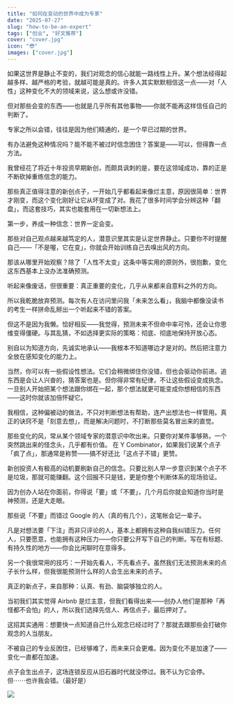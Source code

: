 ```yaml
---
title: "如何在变动的世界中成为专家"
date: "2025-07-27"
slug: "how-to-be-an-expert"
tags: ["创业", "好文推荐"]
cover: "cover.jpg"
icon: "😎"
images: ["cover.jpg"]
---
```

如果这世界是静止不变的，我们对观念的信心就能一路线性上升。某个想法经得起越多样、越严格的考验，就越可能是真的。许多人其实默默相信这一点——对「人性」这种变化不大的领域来说，这么想或许没错。



但对那些会变的东西——也就是几乎所有其他事物——你就不能再这样信任自己的判断了。



专家之所以会错，往往是因为他们精通的，是一个早已过期的世界。



有办法避免这种情况吗？能不能不被过时信念困住？答案是——可以，但得靠一点方法。



我曾经花了将近十年投资早期新创，而颇具讽刺的是，要在这领域成功，靠的正是不断砍掉重练信念的能力。



那些真正值得注意的新创点子，一开始几乎都看起来像烂主意，原因很简单：世界才刚变，而这个变化刚好让它从坏变成了对。我花了很多时间学会分辨这种「翻盘」，而这套技巧，其实也能套用在一切新想法上。



第一步，养成一种信念：世界一定会变。



那些对自己观点越来越笃定的人，潜意识里其实是认定世界静止。只要你不时提醒自己——「不是喔，它在变」，你就会开始训练自己去嗅出风的方向。



那该从哪里开始观察？除了「人性不太变」这条中等实用的原则外，很抱歉，变化这东西基本上没办法准确预测。



听起来像废话，但很重要：真正重要的变化，几乎从来都来自意料之外的方向。



所以我乾脆放弃预测。每次有人在访问里问我「未来怎么看」，我脑中都像没读书的考生一样拼命乱掰出一个听起来不错的答案。



但这不是因为我懒。恰好相反——我觉得，预测未来不但命中率可怜，还会让你思维变得僵硬。与其乱猜，不如选择更实际的策略：彻底、彻底地保持开放心态。



别自以为知道方向，先诚实地承认——我根本不知道哪边才是对的。然后把注意力全放在感知变化的能力上。



当然，你可以有一些假设性想法。它们会稍微绑住你没错，但也会驱动你前进。追东西是会让人兴奋的，猜答案也是。但你得非常有纪律，不让这些假设变成执念。
一旦别人开始把某个想法跟你绑在一起，那个想法就更可能变成你想相信的东西——这时你就该加倍怀疑它。



我相信，这种偏被动的做法，不只对判断想法有帮助，连产出想法也一样管用。真正的诀窍不是「刻意去想」，而是解决问题时，不打断那些莫名冒出来的直觉。



那些变化的风，常从某个领域专家的潜意识中吹出来。只要你对某件事够熟，一个突然跳出来的怪念头，几乎都有价值。
在 Y Combinator，如果我们说某个点子「疯了点」，那通常是称赞——搞不好还比「这点子不错」更赞。



新创投资人有极高的动机要刷新自己的信念。只要比别人早一步意识到某个点子不是垃圾，那就可能赚翻。这个回报不只是钱，更是你整个判断体系的现场验证。



因为创办人站在你面前，你得说「要」或「不要」，几个月后你就会知道你当时是神预测，还是大走眼。



那些说「不要」而错过 Google 的人（真的有几个），这笔帐会记一辈子。



凡是对想法要「下注」而非只评论的人，基本上都拥有这种自我纠错压力。任何人，只要愿意，也能拥有这种压力——你只要公开写下自己的判断。写在有标题、有持久性的地方——你会比闲聊时在意得多。



另一个我很常用的技巧：一开始先看人，不先看点子。虽然我们无法预测未来的点子长什么样，但我很能预测什么样的人会生出未来的点子。



真正的新点子，来自那种：认真、有劲、脑袋够独立的人。



当初我们其实觉得 Airbnb 是烂主意，但我们看得出来——创办人他们是那种「再怪都不会怕」的人，所以我们选择先信人、再信点子，最后押对了。



这招其实通用：想要快一点知道自己什么观念已经过时了？那就去跟那些会打破你观念的人当朋友。



不被自己的专业反困住，已经够难了，而未来只会更难。因为变化不是加速了——变化一直都在加速。



点子会生出点子，这场连锁反应从旧石器时代就没停过。我不认为它会停。
但⋯⋯也许我会错。（最好是）




![](https://prod-files-secure.s3.us-west-2.amazonaws.com/112d0858-5090-4d34-a606-b75eb8d65fd2/46476355-9cf3-4e99-9b7a-3531bc426380/1000202064.png?X-Amz-Algorithm=AWS4-HMAC-SHA256&X-Amz-Content-Sha256=UNSIGNED-PAYLOAD&X-Amz-Credential=ASIAZI2LB466YDW46RYU%2F20251025%2Fus-west-2%2Fs3%2Faws4_request&X-Amz-Date=20251025T122309Z&X-Amz-Expires=3600&X-Amz-Security-Token=IQoJb3JpZ2luX2VjELv%2F%2F%2F%2F%2F%2F%2F%2F%2F%2FwEaCXVzLXdlc3QtMiJGMEQCIHd8Cxjb5fXVPB78TqByfoND%2BSni2GxjbeJYX1fNjlr2AiAzKcd3AW7GA7PBc5GTrpW87DICdizGe76JTAqplOXvvyr%2FAwh0EAAaDDYzNzQyMzE4MzgwNSIMrWuL3dfDAgVNO1mXKtwDcvXutK%2FAMFZkpPbWgki5z3nlm%2FVZqA2Gag0XFwL48ls1IAwhV3gK87rnw5g7tNV%2B2n9OF0Q2lnBiw%2BO2hZcthsRiKGY2U7a3IkZ32z%2FZsZVZxpC27ZSSW2416ksTiENgrW0zZiLYRLHxhEwcRZE08dSP3qvRI73bu6o93VPvhxI23lfnMaMuV45SDwBeRVUj30xaaF%2FCN0iPOvpLW3u4Z05UvFAgcVB6n%2Bcjcm2ae%2BcahCxr7c024AiBgPPrOtDerT1%2BP1iTSjfLsaTlZwjYvdLALFp6DnJ5mR1PmoGRIWjub3qcX5GrhMIT6aBTHVTpOs04GRQt3Lf%2FtuYHJ9%2Bia8soCkXsF%2FVcIH8jOKX6MbnTusxofhblvImcCUkVOGHg3U2YZOeC%2FUlecqjZxb98U4NWLGjWGehbj9q4mbmWte0eSRs%2F6CP%2For%2Bz8KF%2Bgy4xuIPzo5mch6HHE%2BEK1JQ%2F1paK9kzsmjYpaZLSWV%2FUezRe4QvQEbhZCDfYOrJ0pMHpoW9Kvxwkmt4mcJqeFL%2B6ZfBuOdv0AzWvNG173PFyZalpILax8OfseAFKwTUWKhqN4zb5NWtbC2VaJGeAZrMOpPumoBhBEtlybEn3ppcTrsc0LWHsPCVsUVa22X4wotnyxwY6pgH4ggTrmA4%2FCIzr1dKn4XgBFXI5vLEFQHmsQbK4lPxSnIOzK17TdbMO%2FQnVq5GTJ8TnGDj2HiJen8Nb3LQaqW4MGKxoTn0kjp5SknTclb5T6JGZqX%2BWx3A%2BN86Zi3pOrQjQMyTYupSrO4Oe1mLzEc2f%2BU8aR9XX3Iwb8eWfTSk15eppRJF3sRHJMBY11MVICex1fiTTAZ9XKXwcn1i8J1VRBZdSHnzp&X-Amz-Signature=86c2e54ff4feefdeac0c1dd96c81b2c8e056ae94637ed313875784ec061c19d8&X-Amz-SignedHeaders=host&x-amz-checksum-mode=ENABLED&x-id=GetObject)

